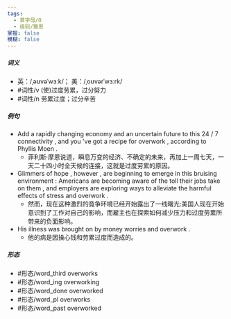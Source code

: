 ```yaml
---
tags:
  - 首字母/O
  - 级别/雅思
掌握: false
模糊: false
---
```

##### 词义
- 英：/ˌəʊvəˈwɜːk/； 美：/ˌoʊvərˈwɜːrk/
- #词性/v  (使)过度劳累，过分努力
- #词性/n  劳累过度；过分辛苦
##### 例句
- Add a rapidly changing economy and an uncertain future to this 24 \/ 7 connectivity , and you 've got a recipe for overwork , according to Phyllis Moen .
	- 菲利斯·摩恩说道，瞬息万变的经济、不确定的未来，再加上一周七天，一天二十四小时全天候的连接，这就是过度劳累的原因。
- Glimmers of hope , however , are beginning to emerge in this bruising environment : Americans are becoming aware of the toll their jobs take on them , and employers are exploring ways to alleviate the harmful effects of stress and overwork .
	- 然而，现在这种激烈的竟争环境已经开始露出了一线曙光:美国人现在开始意识到了工作对自己的影响，而雇主也在探索如何减少压力和过度劳累所带来的负面影响。
- His illness was brought on by money worries and overwork .
	- 他的病是因操心钱和劳累过度而造成的。
##### 形态
- #形态/word_third overworks
- #形态/word_ing overworking
- #形态/word_done overworked
- #形态/word_pl overworks
- #形态/word_past overworked
